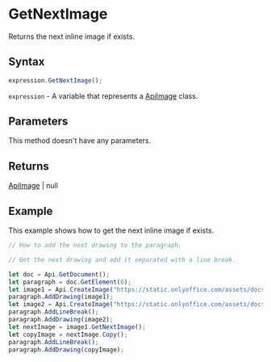 # GetNextImage

Returns the next inline image if exists.

## Syntax

```javascript
expression.GetNextImage();
```

`expression` - A variable that represents a [ApiImage](../ApiImage.md) class.

## Parameters

This method doesn't have any parameters.

## Returns

[ApiImage](../../ApiImage/ApiImage.md) \| null

## Example

This example shows how to get the next inline image if exists.

```javascript editor-docx
// How to add the next drawing to the paragraph.

// Get the next drawing and add it separated with a line break.

let doc = Api.GetDocument();
let paragraph = doc.GetElement(0);
let image1 = Api.CreateImage("https://static.onlyoffice.com/assets/docs/samples/img/onlyoffice_logo.png", 60 * 36000, 35 * 36000);
paragraph.AddDrawing(image1);
let image2 = Api.CreateImage("https://static.onlyoffice.com/assets/docs/samples/img/presentation_sky.png", 60 * 36000, 35 * 36000);
paragraph.AddLineBreak();
paragraph.AddDrawing(image2);
let nextImage = image1.GetNextImage();
let copyImage = nextImage.Copy();
paragraph.AddLineBreak();
paragraph.AddDrawing(copyImage);
```
